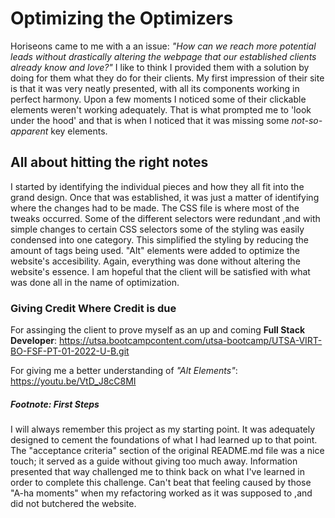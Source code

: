 
# Optimizing the Optimizers

Horiseons came to me with a an issue: *"How can we reach more potential leads without drastically altering the webpage that our established clients already know and love?"* I like to think I provided them with a solution by doing for them what they do for their clients. My first impression of their site is that it was very neatly presented, with all its components working in perfect harmony. Upon a few moments I noticed some of their clickable elements weren't working adequately. That is what prompted me to 'look under the hood' and that is when I noticed that it was missing some *not-so-apparent* key elements. 

## All about hitting the right notes

I started by identifying the individual pieces and how they all fit into the grand design. Once that was established, it was just a matter of identifying where the changes had to be made. The CSS file is where most of the tweaks occurred. Some of the different selectors were redundant ,and with simple changes to certain CSS selectors some of the styling was easily condensed into one category. This simplified the styling by reducing the amount of tags being used. "Alt" elements were added to optimize the website's accesibility. Again, everything was done without altering the website's essence. I am hopeful that the client will be satisfied with what was done all in the name of optimization.

 ### Giving Credit Where Credit is due

For assinging the client to prove myself as an up and coming **Full Stack Developer**: https://utsa.bootcampcontent.com/utsa-bootcamp/UTSA-VIRT-BO-FSF-PT-01-2022-U-B.git

For giving me a better understanding of *"Alt Elements"*: https://youtu.be/VtD_J8cC8MI

 ##### Footnote: First Steps

I will always remember this project as my starting point. It was adequately designed to cement the foundations of what I had learned up to that point. The "acceptance criteria" section of the original README.md file was a nice touch; it served as a guide without giving too much away. Information presented that way challenged me to think back on what I've learned in order to complete this challenge. Can't beat that feeling caused by those "A-ha moments" when my refactoring worked as it was supposed to ,and did not butchered the website. 